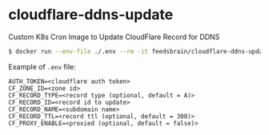 # cloudflare-ddns-update
Custom K8s Cron Image to Update CloudFlare Record for DDNS

```bash
$ docker run --env-file ./.env --rm -it feedsbrain/cloudflare-ddns-update:latest /bin/bash -c /cron/update-ddns.sh
```

Example of `.env` file:
```
AUTH_TOKEN=<cloudflare auth token>
CF_ZONE_ID=<zone id>
CF_RECORD_TYPE=<record type (optional, default = A)>
CF_RECORD_ID=<record id to update>
CF_RECORD_NAME=<subdomain name>
CF_RECORD_TTL=<record ttl (optional, default = 300)>
CF_PROXY_ENABLE=<proxied (optional, default = false)>
```
